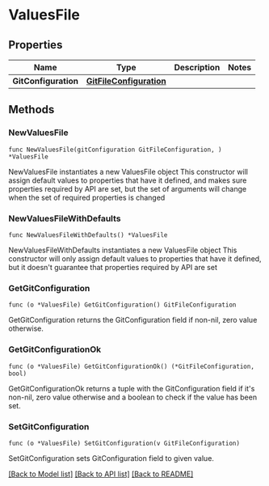# ValuesFile

## Properties

Name | Type | Description | Notes
------------ | ------------- | ------------- | -------------
**GitConfiguration** | [**GitFileConfiguration**](GitFileConfiguration.md) |  | 

## Methods

### NewValuesFile

`func NewValuesFile(gitConfiguration GitFileConfiguration, ) *ValuesFile`

NewValuesFile instantiates a new ValuesFile object
This constructor will assign default values to properties that have it defined,
and makes sure properties required by API are set, but the set of arguments
will change when the set of required properties is changed

### NewValuesFileWithDefaults

`func NewValuesFileWithDefaults() *ValuesFile`

NewValuesFileWithDefaults instantiates a new ValuesFile object
This constructor will only assign default values to properties that have it defined,
but it doesn't guarantee that properties required by API are set

### GetGitConfiguration

`func (o *ValuesFile) GetGitConfiguration() GitFileConfiguration`

GetGitConfiguration returns the GitConfiguration field if non-nil, zero value otherwise.

### GetGitConfigurationOk

`func (o *ValuesFile) GetGitConfigurationOk() (*GitFileConfiguration, bool)`

GetGitConfigurationOk returns a tuple with the GitConfiguration field if it's non-nil, zero value otherwise
and a boolean to check if the value has been set.

### SetGitConfiguration

`func (o *ValuesFile) SetGitConfiguration(v GitFileConfiguration)`

SetGitConfiguration sets GitConfiguration field to given value.



[[Back to Model list]](../README.md#documentation-for-models) [[Back to API list]](../README.md#documentation-for-api-endpoints) [[Back to README]](../README.md)


